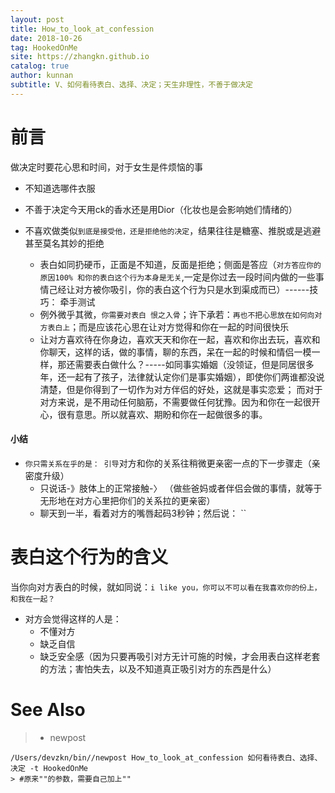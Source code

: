 ```yaml
---
layout: post
title: How_to_look_at_confession
date: 2018-10-26
tag: HookedOnMe
site: https://zhangkn.github.io
catalog: true
author: kunnan
subtitle: V、如何看待表白、选择、决定；天生非理性，不善于做决定
---
```










# 前言



做决定时要花心思和时间，对于女生是件烦恼的事



* 不知道选哪件衣服

* 不善于决定今天用ck的香水还是用Dior（化妆也是会影响她们情绪的）

* 不喜欢做类似`到底是接受他，还是拒绝他的决定`，结果往往是糖塞、推脱或是逃避甚至莫名其妙的拒绝

  * 表白如同扔硬币，正面是不知道，反面是拒绝；侧面是答应（`对方答应你的原因100% 和你的表白这个行为本身是无关`,一定是你过去一段时间内做的一些事情己经让对方被你吸引，你的表白这个行为只是水到渠成而已）------技巧： 牵手测试
  * 例外微乎其微，`你需要对表白 恨之入骨`；许下承若：`再也不把心思放在如何向对方表白上`；而是应该花心思在让对方觉得和你在一起的时间很快乐
  * 让对方喜欢待在你身边，喜欢天天和你在一起，喜欢和你出去玩，喜欢和你聊天，这样的话，做的事情，聊的东西，呆在一起的时候和情侣一模一样，那还需要表白做什么？-----如同事实婚姻（没领证，但是同居很多年，还一起有了孩子，法律就认定你们是事实婚姻），即使你们两谁都没说清楚，但是你得到了一切作为对方伴侣的好处，这就是事实恋爱； 而对于对方来说，是不用动任何脑筋，不需要做任何犹豫。因为和你在一起很开心，很有意思。所以就喜欢、期盼和你在一起做很多的事。





#### 小结



* `你只需关系在乎的是： 引导`对方和你的关系往稍微更亲密一点的下一步骤走（亲密度升级）
  *  只说话-》肢体上的正常接触-〉 （做些爸妈或者伴侣会做的事情，就等于无形地在对方心里把你们的关系拉的更亲密）
  * 聊天到一半，看着对方的嘴唇起码3秒钟；然后说： ``







#  表白这个行为的含义



当你向对方表白的时候，就如同说：`i like you，你可以不可以看在我喜欢你的份上，和我在一起？`





* 对方会觉得这样的人是：
  * 不懂对方
  * 缺乏自信
  * 缺乏安全感（因为只要再吸引对方无计可施的时候，才会用表白这样老套的方法；害怕失去，以及不知道真正吸引对方的东西是什么）


































# See Also 

>* newpost 
>
```
/Users/devzkn/bin//newpost How_to_look_at_confession 如何看待表白、选择、决定 -t HookedOnMe
> #原来""的参数，需要自己加上""
```

